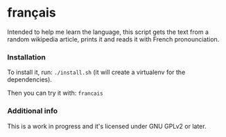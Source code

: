 # français

Intended to help me learn the language, this script gets the text from a random wikipedia article, prints it and reads it with French pronounciation.

### Installation

To install it, run: `./install.sh` (it will create a virtualenv for the dependencies).

Then you can try it with: `francais` 

### Additional info

This is a work in progress and it's licensed under GNU GPLv2 or later.
